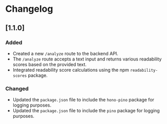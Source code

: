 # Changelog

## [1.1.0]
### Added
- Created a new `/analyze` route to the backend API.
- The `/analyze` route accepts a text input and returns various readability scores based on the provided text.
- Integrated readability score calculations using the npm `readability-scores` package.

### Changed
- Updated the `package.json` file to include the `hono-pino` package for logging purposes.
- Updated the `package.json` file to include the `pino` package for logging purposes.   
